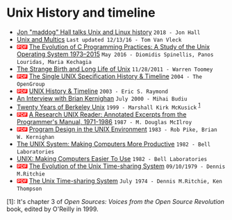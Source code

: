 # Unix History and timeline

* [Jon "maddog" Hall talks Unix and Linux history](https://www.youtube.com/watch?v=EZMA3Ge144U) `2018 - Jon Hall`
* [Unix and Multics](https://www.multicians.org/unix.html) `Last updated 12/13/16 - Tom Van Vleck`
* ![pdf doc](./img/pdf_doc.png?raw=true) [The Evolution of C Programming Practices: A Study of the Unix Operating System 1973–2015](https://www2.dmst.aueb.gr/dds/pubs/conf/2016-ICSE-ProgEvol/html/SLK16.pdf) `May 2016 - Diomidis Spinellis, Panos Louridas, Maria Kechagia`
* [The Strange Birth and Long Life of Unix](https://spectrum.ieee.org/tech-history/cyberspace/the-strange-birth-and-long-life-of-unix) `11/28/2011 - Warren Toomey`
* ![pdf doc](./img/pdf_doc.png?raw=true) [The Single UNIX Specification History & Timeline](http://www.unix.org/Posters/download/unix_posterA3.pdf) `2004 - The OpenGroup`
* ![pdf doc](./img/pdf_doc.png?raw=true) [UNIX History & Timeline](http://www.catb.org/~esr/writings/taoup/html/graphics/timeline.pdf) `2003 - Eric S. Raymond`
* [An Interview with Brian Kernighan](https://www.cs.cmu.edu/~mihaib/kernighan-interview/) `July 2000 - Mihai Budiu`
* [Twenty Years of Berkeley Unix](https://www.oreilly.com/openbook/opensources/book/kirkmck.html) `1999 - Marshall Kirk McKusick` <sup>[1](#fn01)
* ![pdf doc](./img/pdf_doc.png?raw=true) [A Research UNIX Reader: Annotated Excerpts from the Programmer's Manual, 1971-1986](http://www.cs.dartmouth.edu/~doug/reader.pdf) `1987 - M. Douglas McIlroy`
* ![pdf doc](./img/pdf_doc.png?raw=true) [Program Design in the UNIX Environment](http://harmful.cat-v.org/cat-v/unix_prog_design.pdf) `1983 - Rob Pike, Brian W. Kernighan`
* [The UNIX System: Making Computers More Productive](https://www.youtube.com/watch?v=tc4ROCJYbm0) `1982 - Bell Laboratories`
* [UNIX: Making Computers Easier To Use](https://www.youtube.com/watch?v=XvDZLjaCJuw) `1982 - Bell Laboratories`
* ![pdf doc](./img/pdf_doc.png?raw=true) [The Evolution of the Unix Time-sharing System](http://www.read.seas.harvard.edu/~kohler/class/aosref/ritchie84evolution.pdf) `09/10/1979 - Dennis M.Ritchie`
* ![pdf doc](./img/pdf_doc.png?raw=true) [The Unix Time-sharing System](https://people.eecs.berkeley.edu/~brewer/cs262/unix.pdf) `July 1974 - Dennis M.Ritchie, Ken Thompson`

[<a name="fn01">1</a>]: It's chapter 3 of *Open Sources: Voices from the Open Source Revolution* book, edited by O'Reilly in 1999.
